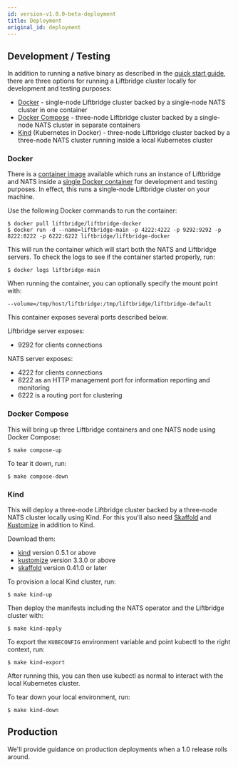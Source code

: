 ```yaml
---
id: version-v1.0.0-beta-deployment
title: Deployment
original_id: deployment
---
```


## Development / Testing

In addition to running a native binary as described in the [quick start
guide](./quick_start.md), there are three options for running a Liftbridge
cluster locally for development and testing purposes:

- [Docker](https://www.docker.com) - single-node Liftbridge cluster backed by a
  single-node NATS cluster in one container
- [Docker Compose](https://docs.docker.com/compose) - three-node Liftbridge
  cluster backed by a single-node NATS cluster in separate containers
- [Kind](https://kind.sigs.k8s.io) (Kubernetes in Docker) - three-node
  Liftbridge cluster backed by a three-node NATS cluster running inside a local
  Kubernetes cluster

### Docker

There is a [container image](https://hub.docker.com/r/liftbridge/liftbridge-docker)
available which runs an instance of Liftbridge and NATS inside a [single Docker
container](https://github.com/liftbridge-io/liftbridge-docker) for development
and testing purposes. In effect, this runs a single-node Liftbridge cluster on
your machine.

Use the following Docker commands to run the container:

```shell
$ docker pull liftbridge/liftbridge-docker
$ docker run -d --name=liftbridge-main -p 4222:4222 -p 9292:9292 -p 8222:8222 -p 6222:6222 liftbridge/liftbridge-docker
```

This will run the container which will start both the NATS and Liftbridge
servers. To check the logs to see if the container started properly, run:

```shell
$ docker logs liftbridge-main
```

When running the container, you can optionally specify the mount point with:

`--volume=/tmp/host/liftbridge:/tmp/liftbridge/liftbridge-default`

This container exposes several ports described below.

Liftbridge server exposes:
- 9292 for clients connections

NATS server exposes:
- 4222 for clients connections
- 8222 as an HTTP management port for information reporting and monitoring
- 6222 is a routing port for clustering

### Docker Compose

This will bring up three Liftbridge containers and one NATS node using Docker
Compose:

```shell
$ make compose-up
```

To tear it down, run:

```shell
$ make compose-down
```

### Kind

This will deploy a three-node Liftbridge cluster backed by a three-node NATS
cluster locally using Kind. For this you'll also need
[Skaffold](https://skaffold.dev) and [Kustomize](https://kustomize.io) in
addition to Kind.

Download them:
- [kind](https://github.com/kubernetes-sigs/kind/releases) version 0.5.1 or
  above
- [kustomize](https://github.com/kubernetes-sigs/kustomize/releases) version
  3.3.0 or above
- [skaffold](https://skaffold.dev/docs/install/) version 0.41.0 or later

To provision a local Kind cluster, run:

```shell
$ make kind-up
```

Then deploy the manifests including the NATS operator and the Liftbridge
cluster with:

```shell
$ make kind-apply
```

To export the `KUBECONFIG` environment variable and point kubectl to the right
context, run:

```shell
$ make kind-export
```

After running this, you can then use kubectl as normal to interact with the
local Kubernetes cluster.

To tear down your local environment, run:

```shell
$ make kind-down
```

## Production

We'll provide guidance on production deployments when a 1.0 release rolls
around.
